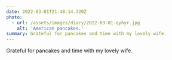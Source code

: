 ```yaml
---
date: 2022-03-01T21:48:14.320Z
photo:
  - url: /assets/images/diary/2022-03-01-qyhyr.jpg
    alt: 'American pancakes.'
summary: Grateful for pancakes and time with my lovely wife.
---
```

Grateful for pancakes and time with my lovely wife. 
